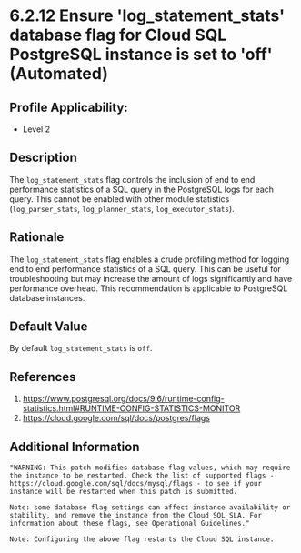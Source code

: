 # 6.2.12 Ensure 'log_statement_stats' database flag for Cloud SQL PostgreSQL instance is set to 'off' (Automated)

## Profile Applicability:

- Level 2

## Description

The `log_statement_stats` flag controls the inclusion of end to end performance statistics of a SQL query in the PostgreSQL logs for each query. This cannot be enabled with other module statistics (`log_parser_stats`, `log_planner_stats`, `log_executor_stats`).

## Rationale

The `log_statement_stats` flag enables a crude profiling method for logging end to end performance statistics of a SQL query. This can be useful for troubleshooting but may increase the amount of logs significantly and have performance overhead. This recommendation is applicable to PostgreSQL database instances.

## Default Value

By default `log_statement_stats` is `off`.

## References

1. https://www.postgresql.org/docs/9.6/runtime-config-statistics.html#RUNTIME-CONFIG-STATISTICS-MONITOR
2. https://cloud.google.com/sql/docs/postgres/flags

## Additional Information

```
"WARNING: This patch modifies database flag values, which may require the instance to be restarted. Check the list of supported flags - https://cloud.google.com/sql/docs/mysql/flags - to see if your instance will be restarted when this patch is submitted. 

Note: some database flag settings can affect instance availability or stability, and remove the instance from the Cloud SQL SLA. For information about these flags, see Operational Guidelines."
 
Note: Configuring the above flag restarts the Cloud SQL instance.
```